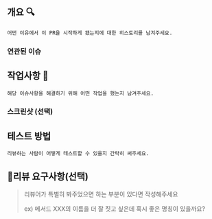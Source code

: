 ## 개요 :mag:

`어떤 이유에서 이 PR을 시작하게 됐는지에 대한 히스토리를 남겨주세요.`

### 연관된 이슈

## 작업사항 :memo:

`해당 이슈사항을 해결하기 위해 어떤 작업을 했는지 남겨주세요.`

### 스크린샷 (선택)

## 테스트 방법

`리뷰하는 사람이 어떻게 테스트할 수 있을지 간략히 써주세요.`

## 💬리뷰 요구사항(선택)

> 리뷰어가 특별히 봐주었으면 하는 부분이 있다면 작성해주세요
>
> ex) 메서드 XXX의 이름을 더 잘 짓고 싶은데 혹시 좋은 명칭이 있을까요?
